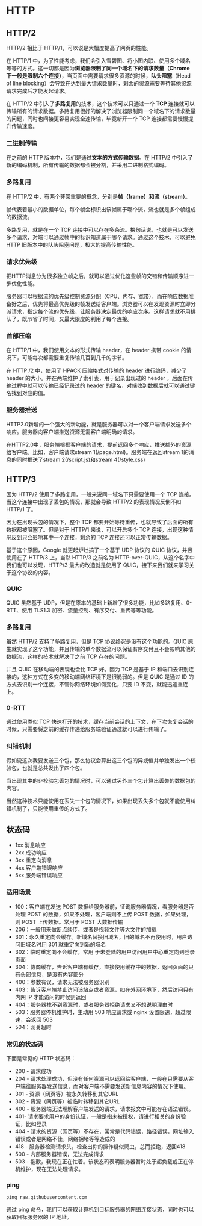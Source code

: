 # HTTP

## HTTP/2

HTTP/2 相比于 HTTP/1，可以说是大幅度提高了网页的性能。

在 HTTP/1 中，为了性能考虑，我们会引入雪碧图、将小图内联、使用多个域名等等的方式。这一切都是因为**浏览器限制了同一个域名下的请求数量（Chrome 下一般是限制六个连接）**，当页面中需要请求很多资源的时候，**队头阻塞**（Head of line blocking）会导致在达到最大请求数量时，剩余的资源需要等待其他资源请求完成后才能发起请求。

在 HTTP/2 中引入了**多路复用**的技术，这个技术可以只通过一个 **TCP** 连接就可以传输所有的请求数据。多路复用很好的解决了浏览器限制同一个域名下的请求数量的问题，同时也间接更容易实现全速传输，毕竟新开一个 TCP 连接都需要慢慢提升传输速度。

### 二进制传输

在之前的 HTTP 版本中，我们是通过**文本的方式传输数据**。在 HTTP/2 中引入了新的编码机制，所有传输的数据都会被分割，并采用二进制格式编码。

### 多路复用

在 HTTP/2 中，有两个非常重要的概念，分别是**帧（frame）**和**流（stream）**。

帧代表着最小的数据单位，每个帧会标识出该帧属于哪个流，流也就是多个帧组成的数据流。

多路复用，就是在一个 TCP 连接中可以存在多条流。换句话说，也就是可以发送多个请求，对端可以通过帧中的标识知道属于哪个请求。通过这个技术，可以避免 HTTP 旧版本中的队头阻塞问题，极大的提高传输性能。

### 请求优先级

把HTTP消息分为很多独立帧之后，就可以通过优化这些帧的交错和传输顺序进一步优化性能。

服务器可以根据流的优先级控制资源分配（CPU、内存、宽带），而在响应数据准备好之后，优先将最高优先级的帧发送给客户端。浏览器可以在发现资源时立即分派请求，指定每个流的优先级，让服务器决定最优的响应次序。这样请求就不用排队了，既节省了时间，又最大限度的利用了每个连接。

### 首部压缩

在 HTTP/1 中，我们使用文本的形式传输 header，在 header 携带 cookie 的情况下，可能每次都需要重复传输几百到几千的字节。

在 HTTP /2 中，使用了 HPACK 压缩格式对传输的 header 进行编码，减少了 header 的大小。并在两端维护了索引表，用于记录出现过的 header ，后面在传输过程中就可以传输已经记录过的 header 的键名，对端收到数据后就可以通过键名找到对应的值。

### 服务器推送

HTTP2.0新增的一个强大的新功能，就是服务器可以对一个客户端请求发送多个响应。服务器向客户端推送资源无需客户端明确的请求。

在HTTP2.0中，服务端根据客户端的请求，提前返回多个响应，推送额外的资源给客户端。比如，客户端请求stream 1(/page.html)。服务端在返回stream 1的消息的同时推送了stream 2(/script.js)和stream 4(/style.css)

## HTTP/3

因为 HTTP/2 使用了多路复用，一般来说同一域名下只需要使用一个 TCP 连接。当这个连接中出现了丢包的情况，那就会导致 HTTP/2 的表现情况反倒不如 HTTP/1 了。

因为在出现丢包的情况下，整个 TCP 都要开始等待重传，也就导致了后面的所有数据都被阻塞了。但是对于 HTTP/1 来说，可以开启多个 TCP 连接，出现这种情况反到只会影响其中一个连接，剩余的 TCP 连接还可以正常传输数据。

基于这个原因，Google 就更起炉灶搞了一个基于 UDP 协议的 QUIC 协议，并且使用在了 HTTP/3 上，当然 HTTP/3 之前名为 HTTP-over-QUIC，从这个名字中我们也可以发现，HTTP/3 最大的改造就是使用了 QUIC，接下来我们就来学习关于这个协议的内容。

### QUIC

QUIC 虽然基于 UDP，但是在原本的基础上新增了很多功能，比如多路复用、0-RTT、使用 TLS1.3 加密、流量控制、有序交付、重传等等功能。

### 多路复用

虽然 HTTP/2 支持了多路复用，但是 TCP 协议终究是没有这个功能的。QUIC 原生就实现了这个功能，并且传输的单个数据流可以保证有序交付且不会影响其他的数据流，这样的技术就解决了之前 TCP 存在的问题。

并且 QUIC 在移动端的表现也会比 TCP 好。因为 TCP 是基于 IP 和端口去识别连接的，这种方式在多变的移动端网络环境下是很脆弱的。但是 QUIC 是通过 ID 的方式去识别一个连接，不管你网络环境如何变化，只要 ID 不变，就能迅速重连上。

### 0-RTT

通过使用类似 TCP 快速打开的技术，缓存当前会话的上下文，在下次恢复会话的时候，只需要将之前的缓存传递给服务端验证通过就可以进行传输了。

### 纠错机制

假如说这次我要发送三个包，那么协议会算出这三个包的异或值并单独发出一个校验包，也就是总共发出了四个包。

当出现其中的非校验包丢包的情况时，可以通过另外三个包计算出丢失的数据包的内容。

当然这种技术只能使用在丢失一个包的情况下，如果出现丢失多个包就不能使用纠错机制了，只能使用重传的方式了。

## 状态码

* 1xx 消息响应
* 2xx 成功响应
* 3xx 重定向消息
* 4xx 客户端错误响应
* 5xx 服务端错误响应

### 适用场景

* 100：客户端在发送 POST 数据给服务器前，征询服务器情况，看服务器是否处理 POST 的数据，如果不处理，客户端则不上传 POST 数据，如果处理，则 POST 上传数据。常用于 POST 大数据传输
* 206：一般用来做断点续传，或者是视频文件等大文件的加载
* 301：永久重定向会缓存。新域名替换旧域名，旧的域名不再使用时，用户访问旧域名时用 301 就重定向到新的域名
* 302：临时重定向不会缓存，常用 于未登陆的用户访问用户中心重定向到登录页面
* 304：协商缓存，告诉客户端有缓存，直接使用缓存中的数据，返回页面的只有头部信息，是没有内容部分
* 400：参数有误，请求无法被服务器识别
* 403：告诉客户端禁止访问该站点或者资源，如在外网环境下，然后访问只有内网 IP 才能访问的时候则返回
* 404：服务器找不到资源时，或者服务器拒绝请求又不想说明理由时
* 503：服务器停机维护时，主动用 503 响应请求或 nginx 设置限速，超过限速，会返回 503
* 504：网关超时

### 常见的状态码

下面是常见的 HTTP 状态码：

* 200 - 请求成功
* 204 - 请求处理成功，但没有任何资源可以返回给客户端，一般在只需要从客户端往服务器发送信息，而对客户端不需要发送新信息内容的情况下使用。
* 301 - 资源（网页等）被永久转移到其它URL
* 302 - 资源（网页等）被临时转移到其它URL
* 400 - 服务器端无法理解客户端发送的请求，请求报文中可能存在语法错误。
* 401- 请求要求用户的身份认证，一般是指未被授权，请进行相关的身份验证，比如登录
* 404 - 请求的资源（网页等）不存在，常常是代码错误，路径错误，网址输入错误或者是网络不佳，网络拥堵等等造成的
* 418 - 服务器检测请求头，检查出你的操作疑似爬虫，总而拒绝，返回418
* 500 - 内部服务器错误，无法完成请求
* 503 - 抱歉，我现在正在忙着。该状态码表明服务器暂时处于超负载或正在停机维护，现在无法处理请求。

### ping

```shell
ping raw.githubusercontent.com
```

通过 ping 命令，我们可以获取计算机到目标服务器的网络连接状态，同时也可以获取目标服务器的 IP 地址。
